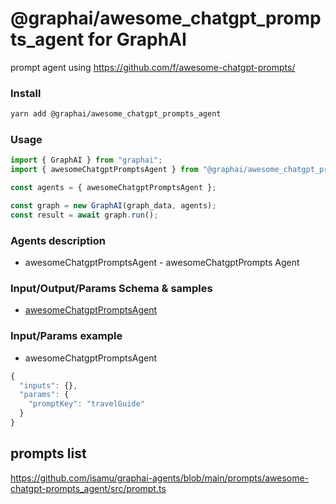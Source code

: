 
# @graphai/awesome_chatgpt_prompts_agent for GraphAI

prompt agent using https://github.com/f/awesome-chatgpt-prompts/

### Install

```sh
yarn add @graphai/awesome_chatgpt_prompts_agent
```


### Usage

```typescript
import { GraphAI } from "graphai";
import { awesomeChatgptPromptsAgent } from "@graphai/awesome_chatgpt_prompts_agent";

const agents = { awesomeChatgptPromptsAgent };

const graph = new GraphAI(graph_data, agents);
const result = await graph.run();
```

### Agents description
- awesomeChatgptPromptsAgent - awesomeChatgptPrompts Agent

### Input/Output/Params Schema & samples
 - [awesomeChatgptPromptsAgent](https://github.com/receptron/graphai/blob/main/docs/agentDocs/prompt/awesomeChatgptPromptsAgent.md)

### Input/Params example
 - awesomeChatgptPromptsAgent

```typescript
{
  "inputs": {},
  "params": {
    "promptKey": "travelGuide"
  }
}
```









## prompts list

https://github.com/isamu/graphai-agents/blob/main/prompts/awesome-chatgpt-prompts_agent/src/prompt.ts

